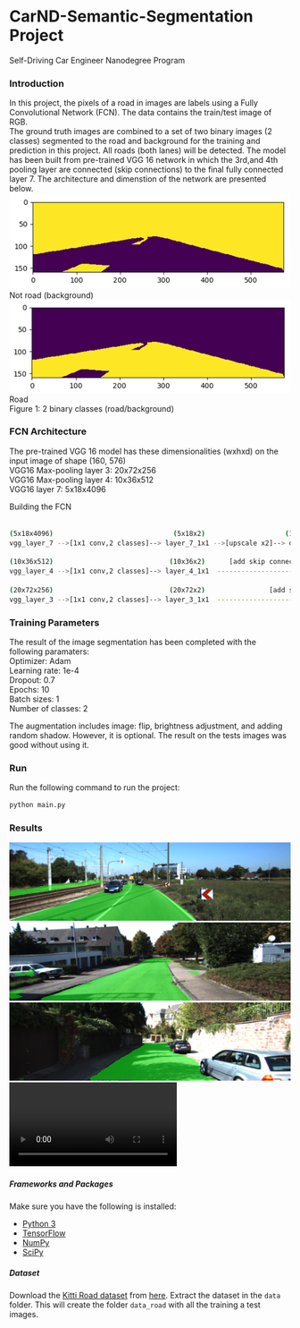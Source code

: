 # **CarND-Semantic-Segmentation Project**
Self-Driving Car Engineer Nanodegree Program

[//]: # (Image References)
[image0]: ./result/bin1.png "background"
[image1]: ./result/bin2.png "road"
[image2]: ./result/um_000003.png "result1"
[image3]: ./result/uu_000043.png "result2"
[image4]: ./result/uu_000062.png "result3"
[video]: ./result/out_video_raw.mp4 "video"

### Introduction  
In this project, the pixels of a road in images are labels using a Fully Convolutional Network (FCN). The data contains the train/test image of RGB.  
The ground truth images are combined to a set of two binary images (2 classes) segmented to the road and background for the training and prediction in this project. All roads (both lanes) will be detected. The model has been built from pre-trained VGG 16 network in which the 3rd,and 4th pooling layer are connected (skip connections) to the final fully connected layer 7. The architecture and dimenstion of the network are presented below.    
![bg][image0]Not road (background)  
![rd][image1]Road  
Figure 1:  2 binary classes (road/background)

### FCN Architecture  
The pre-trained VGG 16 model has these dimensionalities (wxhxd) on the input image of shape (160, 576)   
VGG16 Max-pooling layer 3: 20x72x256  
VGG16 Max-pooling layer 4: 10x36x512  
VGG16 layer 7: 5x18x4096   


Building the FCN
```sh

(5x18x4096)                              (5x18x2)                    (10x36x2)     (10x36x2)                      (20x72x2)    (20x72x2)                 (160x576x2)
vgg_layer_7 -->[1x1 conv,2 classes]--> layer_7_1x1 -->[upscale x2]--> decode_1 -+--> decode_2 -->[upscale x2]--> decode_3-+--> decode_4 -->[upscale x8] --> output
                                                                                |                                         |
(10x36x512)                             (10x36x2)      [add skip connection]    |                                         |
vgg_layer_4 -->[1x1 conv,2 classes]--> layer_4_1x1  ----------------------------+                                         |
                                                                                                                          |
(20x72x256)                             (20x72x2)                [add skip connection]                                    |
vgg_layer_3 -->[1x1 conv,2 classes]--> layer_3_1x1  ----------------------------------------------------------------------+

```



### Training Parameters
The result of the image segmentation has been completed with the following paramaters:  
Optimizer: Adam  
Learning rate: 1e-4  
Dropout: 0.7  
Epochs: 10  
Batch sizes: 1  
Number of classes: 2  

The augmentation includes image: flip, brightness adjustment, and adding random shadow. However, it is optional. The result on the tests images was good without using it.  

 
### Run
Run the following command to run the project:

```sh
python main.py
```

### Results
![result1][image2]  
![result2][image3]  
![result3][image4]  
![video file][video]  



##### Frameworks and Packages
Make sure you have the following is installed:
 - [Python 3](https://www.python.org/)
 - [TensorFlow](https://www.tensorflow.org/)
 - [NumPy](http://www.numpy.org/)
 - [SciPy](https://www.scipy.org/)

##### Dataset
Download the [Kitti Road dataset](http://www.cvlibs.net/datasets/kitti/eval_road.php) from [here](http://www.cvlibs.net/download.php?file=data_road.zip).  Extract the dataset in the `data` folder.  This will create the folder `data_road` with all the training a test images.


